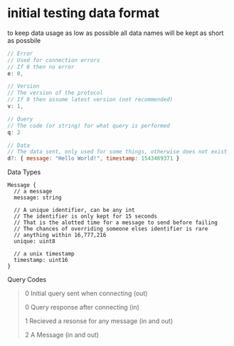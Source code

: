 # initial testing data format

to keep data usage as low as possible
all data names will be kept as short as possbile
```js
// Error
// Used for connection errors
// If 0 then no error
e: 0,

// Version
// The version of the protocol
// If 0 then assume latest version (not recommended)
v: 1,

// Query
// The code (or string) for what query is performed
q: 2

// Data
// The data sent, only used for some things, otherwise does not exist
d?: { message: "Hello World!", timestamp: 1543469371 }
```

Data Types
```stylus
Message {
  // a message
  message: string
  
  // A unique identifier, can be any int
  // The identifier is only kept for 15 seconds
  // That is the alotted time for a message to send before failing
  // The chances of overriding someone elses identifier is rare
  // anything within 16,777,216
  unique: uint8
  
  // a unix timestamp
  timestamp: uint16
}
```

Query Codes

> 0 Initial query sent when connecting  (out)
>
> 0 Query response after connecting (in)
>
> 1 Recieved a resonse for any message (in and out)
>
> 2 A Message (in and out)
